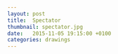 ```yaml
---
layout: post
title:  Spectator
thumbnail: spectator.jpg
date:   2015-11-05 19:15:00 +0100
categories: drawings
---
```


